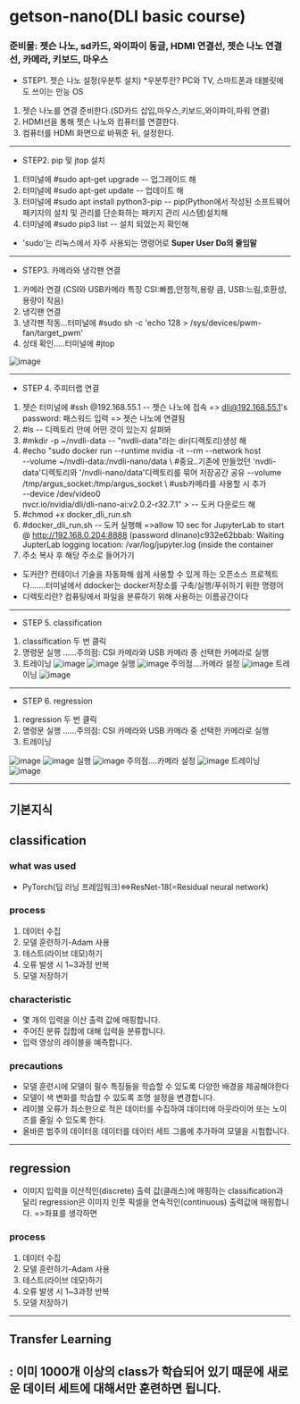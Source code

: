 # getson-nano(DLI basic course)
### 준비물: 젯슨 나노, sd카드, 와이파이 동글, HDMI 연결선, 젯슨 나노 연결선, 카메라, 키보드, 마우스
- STEP1. 젯슨 나노 설정(우분투 설치)
*우분투란? PC와 TV, 스마트폰과 태블릿에도 쓰이는 만능 OS
1. 젯슨 나노를 연결 준비한다.(SD카드 삽입,마우스,키보드,와이파이,파워 연결)
2. HDMI선을 통해 젯슨 나노와 컴퓨터를 연결한다.
3. 컴퓨터를 HDMI 화면으로 바꿔준 뒤, 설정한다.
----------------------------------------------------------------------------------------------------------------------------------------------
- STEP2. pip 및 jtop 설치
1. 터미널에 #sudo apt-get upgrade  -- 업그레이드 해
2. 터미널에 #sudo apt-get update -- 업데이트 해
3. 터미널에 #sudo apt install python3-pip -- pip(Python에서 작성된 소프트웨어 패키지의 설치 및 관리를 단순화하는 패키지 관리 시스템)설치해
4. 터미널에 #sudo pip3 list -- 설치 되었는지 확인해

* 'sudo'는 리눅스에서 자주 사용되는 명령어로 **Super User Do의 줄임말**
-------------------------------------------------------------------------------------------------------------------------------------------------
- STEP3. 카메라와 냉각팬 연결
1. 카메라 연결 (CSI와 USB카메라 특징 CSI:빠름,안정적,용량 큼, USB:느림,호환성,용량이 작음)
2. 냉긱팬 연결 
3. 냉각팬 작동...터미널에 #sudo sh -c 'echo 128 > /sys/devices/pwm-fan/target_pwm'
4. 상태 확인.....터미널에 #jtop

![image](https://user-images.githubusercontent.com/102523600/201663630-1abf44ff-c5dc-430d-af76-b5cb0165e27b.png)

-----------------------------------------------------------------------------------------------------------------------------------------
- STEP 4. 주피터랩 연결
1. 젯슨 터미널에 #ssh <name>@192.168.55.1 -- 젯슨 나노에 접속
  => dli@192.168.55.1's password: 패스워드 입력
  => 젯슨 나노에 연결됨
2. #ls -- 디렉토리 안에 어떤 것이 있는지 살펴봐
3. #mkdir -p ~/nvdli-data -- "nvdli-data"라는 dir(디렉토리)생성 해
4. #echo "sudo docker run --runtime nvidia -it --rm --network host \
    --volume ~/nvdli-data:/nvdli-nano/data \                       #중요..기존에 만들었던 'nvdli-data'디렉토리와 '/nvdli-nano/data'디렉토리를 묶어 저장공간 공유
    --volume /tmp/argus_socket:/tmp/argus_socket \                  #usb카메라를 사용할 시 추가          
    --device /dev/video0 \
    nvcr.io/nvidia/dli/dli-nano-ai:v2.0.2-r32.7.1" > -- 도커 다운로드 해
5. #chmod +x docker_dli_run.sh
6. #docker_dli_run.sh -- 도커 실행해
 =>allow 10 sec for JupyterLab to start @ http://192.168.0.204:8888 (password dlinano)c932e62bbab: Waiting
JupterLab logging location:  /var/log/jupyter.log  (inside the container
7. 주소 복사 후 해당 주소로 들어가기
* 도커란? 컨테이너 기술을 자동화해 쉽게 사용할 수 있게 하는 오픈소스 프로젝트다.......터미널에서 ddocker는 docker저장소를 구축/실행/푸쉬하기 위한 명령어
* 디렉토리란? 컴퓨팅에서 파일을 분류하기 위해 사용하는 이름공간이다
-------------------------------------------------------------------------------------------------------------------------------------
- STEP 5. classification
1. classification 두 번 클릭
2. 명령문 실행               ......주의점: CSI 카메라와 USB 카메라 중 선택한 카메라로 실행
3. 트레이닝
![image](https://user-images.githubusercontent.com/102523600/201664384-08cc952c-1d5d-463c-bf4e-c9011defcb38.png)
![image](https://user-images.githubusercontent.com/102523600/201664497-b1e90fe8-7de6-4e62-aab8-d9024bd82e84.png)
실행
![image](https://user-images.githubusercontent.com/102523600/201664951-e0f145e6-1f3c-45d9-ae6f-2420e5c82571.png)
주의점....카메라 설정
![image](https://user-images.githubusercontent.com/102523600/201664762-b402fd8e-771c-406f-a55e-ac2b132cb3e3.png)
트레이닝
 ![image](https://user-images.githubusercontent.com/102523600/201667821-5a1ee9df-8040-4cdf-90db-2e8a719c1e13.png)

-------------------------------------------------------------------------------------------------------------------------------------
- STEP 6. regression
1. regression 두 번 클릭
2. 명령문 실행               ......주의점: CSI 카메라와 USB 카메라 중 선택한 카메라로 실행
3. 트레이닝
  
![image](https://user-images.githubusercontent.com/102523600/201667002-cee555c8-f22c-43a5-9936-aa93e8fbaa8a.png)
![image](https://user-images.githubusercontent.com/102523600/201666958-bac3826c-440e-4f75-9630-339d1af57e57.png)
실행
![image](https://user-images.githubusercontent.com/102523600/201667165-e0c03e25-d029-495b-9936-bdef5c31f461.png)
주의점....카메라 설정
![image](https://user-images.githubusercontent.com/102523600/201667273-f940777a-80f8-4f42-a507-255f91d2b63d.png)
트레이닝
![image](https://user-images.githubusercontent.com/102523600/201667578-6b67539d-7dc5-4ddd-b36a-9670ae869f2e.png)
  
-------------------------------------------------------------------------------------------------------------------------------------
## 기본지식

## classification
### what was used
- PyTorch(딥 러닝 프레임워크)<=>ResNet-18(=Residual neural network)
### process
1. 데이터 수집
2. 모델 훈련하기-Adam 사용
3. 테스트(라이브 데모)하기
4. 오류 발생 시 1~3과정 반복
5. 모델 저장하기
### characteristic
- 몇 개의 입력을 이산 출력 값에 매핑합니다.
- 주어진 분류 집합에 대해 입력을 분류합니다.
- 입력 영상의 레이블을 예측합니다.
### precautions
- 모델 훈련시에 모델이 필수 특징들을 학습할 수 있도록 다양한 배경을 제공해야한다
- 모델이 색 변화를 학습할 수 있도록 조명 설정을 변경합니다.
- 레이블 오류가 최소한으로 적은 데이터를 수집하여 데이터에 아웃라이어 또는 노이즈를 줄일 수 있도록 한다.
- 올바른 범주의 데이터응 데이터를 데이터 세트 그룹에 추가하여 모델을 시험합니다.
----------------------------------------------------------------------------------------------------------------------------------------
## regression
- 이미지 입력을 이산적인(discrete) 출력 값(클래스)에 매핑하는 classification과 달리 regression은 이미지 인풋 픽셀을 연속적인(continuous) 출력값에 매핑합니다.
  =>좌표를 생각하면 
### process
1. 데이터 수집
2. 모델 훈련하기-Adam 사용
3. 테스트(라이브 데모)하기
4. 오류 발생 시 1~3과정 반복
5. 모델 저장하기
----------------------------------------------------------------------------------------------------
## Transfer Learning
: 이미 1000개 이상의 class가 학습되어 있기 때문에 새로운 데이터 세트에 대해서만 훈련하면 됩니다.
-------------------------------------------------------------------------------------------------

